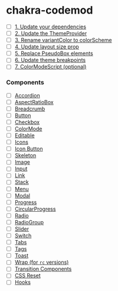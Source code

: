 # chakra-codemod

- [ ] [1. Update your dependencies](https://chakra-ui.com/docs/migration#1-update-your-dependencies)
- [ ] [2. Update the ThemeProvider](https://chakra-ui.com/docs/migration#2-update-the-themeprovider)
- [ ] [3. Rename variantColor to colorScheme](https://chakra-ui.com/docs/migration#3-rename-variantcolor-to-colorscheme)
- [ ] [4. Update layout size prop](https://chakra-ui.com/docs/migration#4-update-layout-size-prop)
- [ ] [5. Replace PseudoBox elements](https://chakra-ui.com/docs/migration#5-replace-pseudobox-elements)
- [ ] [6. Update theme breakpoints](https://chakra-ui.com/docs/migration#6-update-theme-breakpoints)
- [ ] [7. ColorModeScript (optional)](https://chakra-ui.com/docs/migration#7-colormodescript-optional)

### Components
- [ ] [Accordion](https://chakra-ui.com/docs/migration#accordion)
- [ ] [AspectRatioBox](https://chakra-ui.com/docs/migration#aspectratiobox)
- [ ] [Breadcrumb](https://chakra-ui.com/docs/migration#breadcrumb)
- [ ] [Button](https://chakra-ui.com/docs/migration#button)
- [ ] [Checkbox](https://chakra-ui.com/docs/migration#checkbox)
- [ ] [ColorMode](https://chakra-ui.com/docs/migration#colormode)
- [ ] [Editable](https://chakra-ui.com/docs/migration#editable)
- [ ] [Icons](https://chakra-ui.com/docs/migration#icons)
- [ ] [Icon Button](https://chakra-ui.com/docs/migration#icon-button)
- [ ] [Skeleton](https://chakra-ui.com/docs/migration#skeleton)
- [ ] [Image](https://chakra-ui.com/docs/migration#image)
- [ ] [Input](https://chakra-ui.com/docs/migration#input)
- [ ] [Link](https://chakra-ui.com/docs/migration#link)
- [ ] [Stack](https://chakra-ui.com/docs/migration#stack)
- [ ] [Menu](https://chakra-ui.com/docs/migration#menu)
- [ ] [Modal](https://chakra-ui.com/docs/migration#modal)
- [ ] [Progress](https://chakra-ui.com/docs/migration#progress)
- [ ] [CircularProgress](https://chakra-ui.com/docs/migration#circularprogress)
- [ ] [Radio](https://chakra-ui.com/docs/migration#radio)
- [ ] [RadioGroup](https://chakra-ui.com/docs/migration#radiogroup)
- [ ] [Slider](https://chakra-ui.com/docs/migration#slider)
- [ ] [Switch](https://chakra-ui.com/docs/migration#switch)
- [ ] [Tabs](https://chakra-ui.com/docs/migration#tabs)
- [ ] [Tags](https://chakra-ui.com/docs/migration#tags)
- [ ] [Toast](https://chakra-ui.com/docs/migration#toast)
- [ ] [Wrap (for `rc` versions)](https://chakra-ui.com/docs/migration#wrap-for-rc-versions)
- [ ] [Transition Components](https://chakra-ui.com/docs/migration#transition-components)
- [ ] [CSS Reset](https://chakra-ui.com/docs/migration#css-reset)
- [ ] [Hooks](https://chakra-ui.com/docs/migration#hooks)
